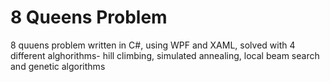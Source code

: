 # 8 Queens Problem
 8 quuens problem written in C#, using WPF and XAML, solved with 4 different alghorithms- hill climbing, simulated annealing, local beam search and genetic algorithms
